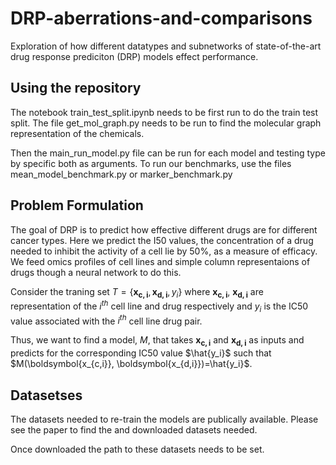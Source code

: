 # DRP-aberrations-and-comparisons


Exploration of how  different datatypes and subnetworks of state-of-the-art drug response prediciton (DRP) models effect performance. 


## Using the repository

The notebook train_test_split.ipynb needs to be first run to do the train test split. The file get_mol_graph.py needs to be run to find the molecular graph representation of the chemicals. 

Then the main_run_model.py file can be run for each model and testing type by specific both as arguments. 
To run our benchmarks, use the files mean_model_benchmark.py or marker_benchmark.py

## Problem Formulation 

The goal of DRP is to predict how effective different drugs are for different cancer types. 
Here we predict the I50 values, the concentration of a drug needed to inhibit the activity of a cell lie by 50%, as a measure of efficacy. 
We feed omics profiles of cell lines and simple column representaions of drugs though a neural network to do this. 

Consider the traning set $T = \lbrace \boldsymbol{x_{c,i}}, \boldsymbol{x_{d,i}}, y_i \rbrace$  where $\boldsymbol{x_{c,i}}$, $\boldsymbol{x_{d,i}}$  are representation of the $i^{th}$ cell line and drug respectively and
 $y_i$ is the IC50 value associated with the $i^{th}$ cell line drug pair.

 Thus, we want to find a model, $M$, that takes $\boldsymbol{x_{c,i}}$ and $\boldsymbol{x_{d,i}}$ as inputs and predicts for the corresponding IC50 value $\hat{y_i}$ such that $M(\boldsymbol{x_{c,i}}, \boldsymbol{x_{d,i}})=\hat{y_i}$.


## Datasetses
The datasets needed to re-train the models are publically available.
 Please see the paper to find the  and downloaded datasets needed. 

Once downloaded the path to these datasets needs to be set. 

